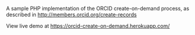 A sample PHP implementation of the ORCID create-on-demand process, as described in http://members.orcid.org/create-records

View live demo at https://orcid-create-on-demand.herokuapp.com/

